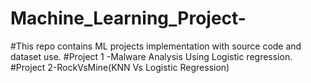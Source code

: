 # Machine_Learning_Project-
#This repo contains ML projects implementation with source code and dataset use.
#Project 1 -Malware Analysis Using Logistic regression.
#Project 2-RockVsMine(KNN Vs Logistic Regression)

